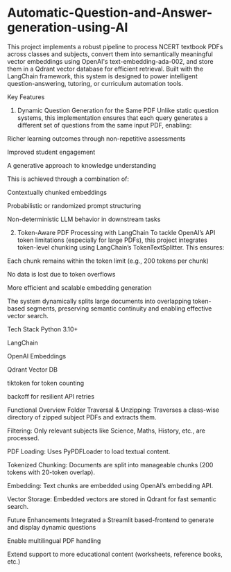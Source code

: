 # Automatic-Question-and-Answer-generation-using-AI
This project implements a robust pipeline to process NCERT textbook PDFs across classes and subjects, convert them into semantically meaningful vector embeddings using OpenAI's text-embedding-ada-002, and store them in a Qdrant vector database for efficient retrieval. Built with the LangChain framework, this system is designed to power intelligent question-answering, tutoring, or curriculum automation tools.

Key Features
1. Dynamic Question Generation for the Same PDF
Unlike static question systems, this implementation ensures that each query generates a different set of questions from the same input PDF, enabling:

Richer learning outcomes through non-repetitive assessments

Improved student engagement

A generative approach to knowledge understanding

This is achieved through a combination of:

Contextually chunked embeddings

Probabilistic or randomized prompt structuring

Non-deterministic LLM behavior in downstream tasks

2. Token-Aware PDF Processing with LangChain
To tackle OpenAI’s API token limitations (especially for large PDFs), this project integrates token-level chunking using LangChain’s TokenTextSplitter. This ensures:

Each chunk remains within the token limit (e.g., 200 tokens per chunk)

No data is lost due to token overflows

More efficient and scalable embedding generation

The system dynamically splits large documents into overlapping token-based segments, preserving semantic continuity and enabling effective vector search.

Tech Stack
Python 3.10+

LangChain

OpenAI Embeddings

Qdrant Vector DB

tiktoken for token counting

backoff for resilient API retries

Functional Overview
Folder Traversal & Unzipping: Traverses a class-wise directory of zipped subject PDFs and extracts them.

Filtering: Only relevant subjects like Science, Maths, History, etc., are processed.

PDF Loading: Uses PyPDFLoader to load textual content.

Tokenized Chunking: Documents are split into manageable chunks (200 tokens with 20-token overlap).

Embedding: Text chunks are embedded using OpenAI’s embedding API.

Vector Storage: Embedded vectors are stored in Qdrant for fast semantic search.

Future Enhancements
Integrated a Streamlit based-frontend to generate and display dynamic questions

Enable multilingual PDF handling

Extend support to more educational content (worksheets, reference books, etc.)



